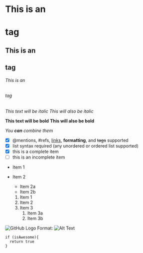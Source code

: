 # This is an <h1> tag
## This is an <h2> tag
###### This is an <h6> tag

*This text will be italic*
_This will also be italic_

**This text will be bold**
__This will also be bold__

_You **can** combine them_

- [x] @mentions, #refs, [links](), **formatting**, and <del>tags</del> supported
- [x] list syntax required (any unordered or ordered list supported)
- [x] this is a complete item
- [ ] this is an incomplete item

* Item 1
* Item 2
  * Item 2a
  * Item 2b
  
  1. Item 1
  1. Item 2
  1. Item 3
     1. Item 3a
     1. Item 3b
     
     
![GitHub Logo](/images/logo.png)
Format: ![Alt Text](url)


```
if (isAwesome){
  return true
}
```